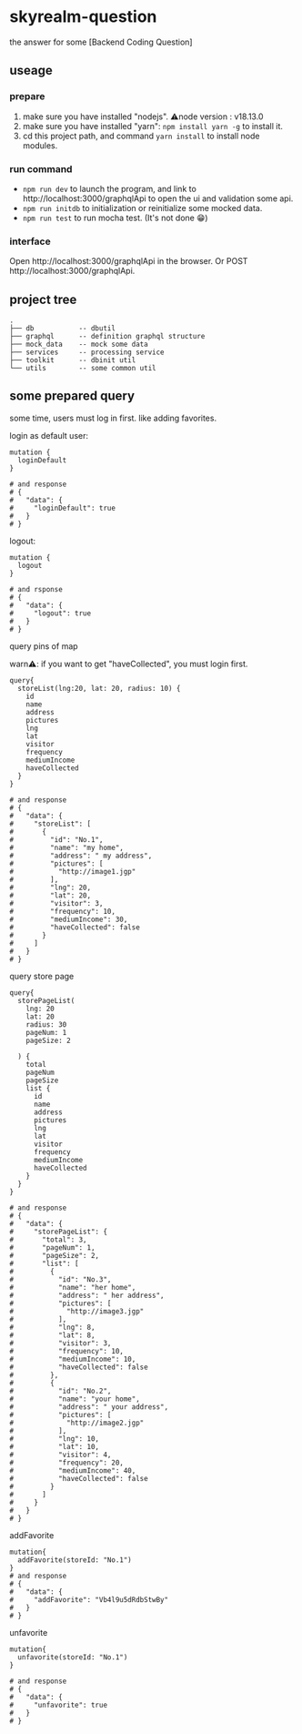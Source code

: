 # skyrealm-question

the answer for some [Backend Coding Question]

## useage

### prepare

1. make sure you have installed "nodejs". ⚠️node version : v18.13.0
2. make sure you have installed "yarn": `npm install yarn -g` to install it.
3. cd this project path, and command `yarn install` to install node modules.

### run command

* `npm run dev` to launch the program, and link to http://localhost:3000/graphqlApi to open the ui and validation some api.
* `npm run initdb` to initialization or reinitialize some mocked data.
* `npm run test` to run mocha test. (It's not done 😁)

### interface
  Open http://localhost:3000/graphqlApi in the browser.
  Or POST http://localhost:3000/graphqlApi.


## project tree

```
.
├── db           -- dbutil
├── graphql      -- definition graphql structure
├── mock_data    -- mock some data
├── services     -- processing service
├── toolkit      -- dbinit util
└── utils        -- some common util
```

## some prepared query

some time, users must log in first. like adding favorites.

login as default user:

```
mutation {
  loginDefault
}

# and response
# {
#   "data": {
#     "loginDefault": true
#   }
# }
```

logout:
```
mutation {
  logout
}

# and rsponse
# {
#   "data": {
#     "logout": true
#   }
# }
```

query pins of map

warn⚠️: if you want to get "haveCollected", you must login first.
```
query{
  storeList(lng:20, lat: 20, radius: 10) {
    id
    name
    address
    pictures
    lng
    lat
    visitor
    frequency
    mediumIncome
    haveCollected
  }
}

# and response
# {
#   "data": {
#     "storeList": [
#       {
#         "id": "No.1",
#         "name": "my home",
#         "address": " my address",
#         "pictures": [
#           "http://image1.jgp"
#         ],
#         "lng": 20,
#         "lat": 20,
#         "visitor": 3,
#         "frequency": 10,
#         "mediumIncome": 30,
#         "haveCollected": false
#       }
#     ]
#   }
# }
```

query store page

```
query{
  storePageList(
    lng: 20
    lat: 20
    radius: 30
    pageNum: 1
    pageSize: 2
    
  ) {
    total
    pageNum
    pageSize
    list {
      id
      name
      address
      pictures
      lng
      lat
      visitor
      frequency
      mediumIncome
      haveCollected
    }
  }
}

# and response
# {
#   "data": {
#     "storePageList": {
#       "total": 3,
#       "pageNum": 1,
#       "pageSize": 2,
#       "list": [
#         {
#           "id": "No.3",
#           "name": "her home",
#           "address": " her address",
#           "pictures": [
#             "http://image3.jgp"
#           ],
#           "lng": 8,
#           "lat": 8,
#           "visitor": 3,
#           "frequency": 10,
#           "mediumIncome": 10,
#           "haveCollected": false
#         },
#         {
#           "id": "No.2",
#           "name": "your home",
#           "address": " your address",
#           "pictures": [
#             "http://image2.jgp"
#           ],
#           "lng": 10,
#           "lat": 10,
#           "visitor": 4,
#           "frequency": 20,
#           "mediumIncome": 40,
#           "haveCollected": false
#         }
#       ]
#     }
#   }
# }
```

addFavorite
```
mutation{
  addFavorite(storeId: "No.1")
}
# and response
# {
#   "data": {
#     "addFavorite": "Vb4l9u5dRdbStwBy"
#   }
# }
```

unfavorite
```
mutation{
  unfavorite(storeId: "No.1")
}

# and response
# {
#   "data": {
#     "unfavorite": true
#   }
# }
```